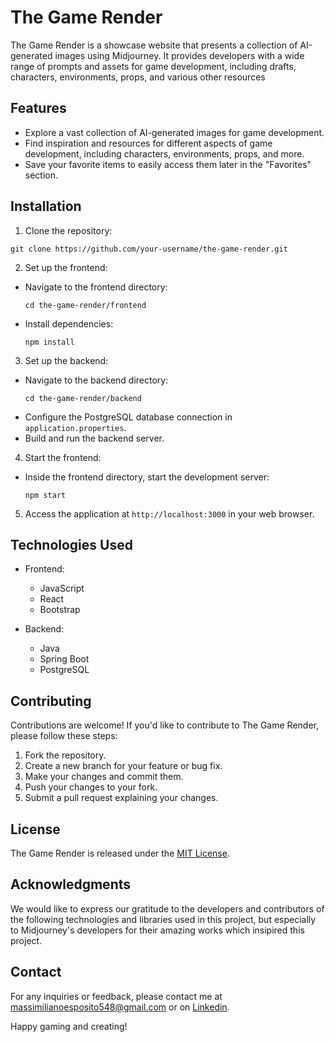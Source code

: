 # The Game Render

The Game Render is a showcase website that presents a collection of AI-generated images using Midjourney. It provides developers with a wide range of prompts and assets for game development, including drafts, characters, environments, props, and various other resources

## Features

- Explore a vast collection of AI-generated images for game development.
- Find inspiration and resources for different aspects of game development, including characters, environments, props, and more.
- Save your favorite items to easily access them later in the "Favorites" section.

## Installation

1. Clone the repository:
  ```
  git clone https://github.com/your-username/the-game-render.git
  ```
2. Set up the frontend:
- Navigate to the frontend directory:
  ```
  cd the-game-render/frontend
  ```
- Install dependencies:
  ```
  npm install
  ```

3. Set up the backend:
- Navigate to the backend directory:
  ```
  cd the-game-render/backend
  ```
- Configure the PostgreSQL database connection in `application.properties`.
- Build and run the backend server.

4. Start the frontend:
- Inside the frontend directory, start the development server:
  ```
  npm start
  ```

5. Access the application at `http://localhost:3000` in your web browser.

## Technologies Used

- Frontend:
  - JavaScript
  - React
  - Bootstrap

- Backend:
  - Java
  - Spring Boot
  - PostgreSQL

## Contributing

Contributions are welcome! If you'd like to contribute to The Game Render, please follow these steps:

1. Fork the repository.
2. Create a new branch for your feature or bug fix.
3. Make your changes and commit them.
4. Push your changes to your fork.
5. Submit a pull request explaining your changes.

## License

The Game Render is released under the [MIT License](https://opensource.org/licenses/MIT).

## Acknowledgments

We would like to express our gratitude to the developers and contributors of the following technologies and libraries used in this project, but especially to Midjourney's developers for their amazing works which insipired this project.


## Contact

For any inquiries or feedback, please contact me at massimilianoesposito548@gmail.com or on [Linkedin](https://www.linkedin.com/in/massolini/).

Happy gaming and creating!

